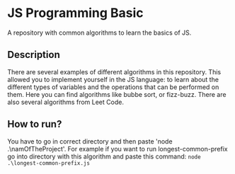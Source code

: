 # JS Programming Basic

A repository with common algorithms to learn the basics of JS.

##  Description 

There are several examples of different algorithms in this repository. This allowed you to implement yourself in the JS language: to learn about the different types of variables and the operations that can be performed on them.
Here you can find algorithms like bubbe sort, or fizz-buzz. There are also several algorithms from Leet Code.

## How to run?

You have to go in correct directory and then paste 'node .\namOfTheProject'. For example if you want to run longest-common-prefix go into directory with this algorithm and paste this command: 
`node .\longest-common-prefix.js` 